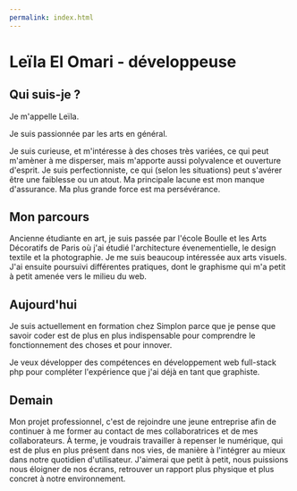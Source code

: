 ```yaml
---
permalink: index.html
---
```


# Leïla El Omari - développeuse

## Qui suis-je ?

Je m'appelle Leïla.

Je suis passionnée par les arts en général. 

Je suis curieuse, et m'intéresse à des choses très variées, ce qui peut m'amèner à me disperser, mais m'apporte aussi polyvalence et ouverture d'esprit. Je suis perfectionniste, ce qui (selon les situations) peut s'avérer être une faiblesse ou un atout. Ma principale lacune est mon manque d'assurance. Ma plus grande force est ma persévérance.

## Mon parcours

Ancienne étudiante en art, je suis passée par l'école Boulle et les Arts Décoratifs de Paris où j'ai étudié l'architecture évenementielle, le design textile et la photographie. Je me suis beaucoup intéressée aux arts visuels. J'ai ensuite poursuivi différentes pratiques, dont le graphisme qui m'a petit à petit amenée vers le milieu du web.

## Aujourd'hui

Je suis actuellement en formation chez Simplon parce que je pense que savoir coder est de plus en plus indispensable pour comprendre le fonctionnement des choses et pour innover.

Je veux développer des compétences en développement web full-stack php pour compléter l'expérience que j'ai déjà en tant que graphiste.

## Demain

Mon projet professionnel, c'est de rejoindre une jeune entreprise afin de continuer à me former au contact de mes collaboratrices et de mes collaborateurs. À terme, je voudrais travailler à repenser le numérique, qui est de plus en plus présent dans nos vies, de manière à l'intégrer au mieux dans notre quotidien d'utilisateur. J'aimerai que petit à petit, nous puissions nous éloigner de nos écrans, retrouver un rapport plus physique et plus concret à notre environnement.




